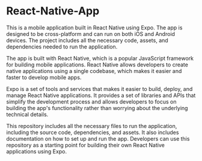 # React-Native-App

This is a mobile application built in React Native using Expo. The app is designed to be cross-platform and can run on both iOS and Android devices. The project includes all the necessary code, assets, and dependencies needed to run the application.

The app is built with React Native, which is a popular JavaScript framework for building mobile applications. React Native allows developers to create native applications using a single codebase, which makes it easier and faster to develop mobile apps.

Expo is a set of tools and services that makes it easier to build, deploy, and manage React Native applications. It provides a set of libraries and APIs that simplify the development process and allows developers to focus on building the app's functionality rather than worrying about the underlying technical details.

This repository includes all the necessary files to run the application, including the source code, dependencies, and assets. It also includes documentation on how to set up and run the app. Developers can use this repository as a starting point for building their own React Native applications using Expo.

